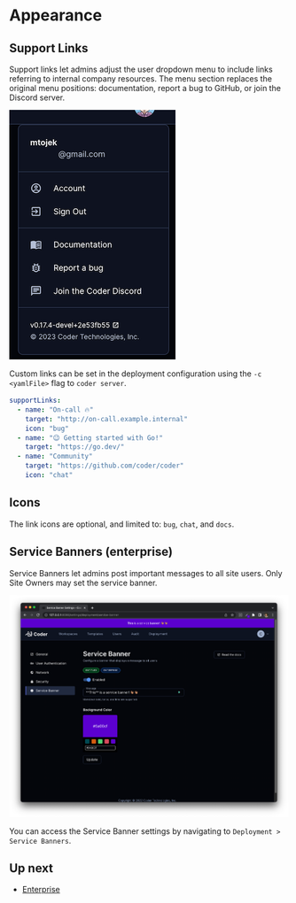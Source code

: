 # Appearance

## Support Links

Support links let admins adjust the user dropdown menu to include links
referring to internal company resources. The menu section replaces the original
menu positions: documentation, report a bug to GitHub, or join the Discord
server.

![support links](../images/admin/support-links.png)

Custom links can be set in the deployment configuration using the
`-c <yamlFile>` flag to `coder server`.

```yaml
supportLinks:
  - name: "On-call 🔥"
    target: "http://on-call.example.internal"
    icon: "bug"
  - name: "😉 Getting started with Go!"
    target: "https://go.dev/"
  - name: "Community"
    target: "https://github.com/coder/coder"
    icon: "chat"
```

## Icons

The link icons are optional, and limited to: `bug`, `chat`, and `docs`.

## Service Banners (enterprise)

Service Banners let admins post important messages to all site users. Only Site
Owners may set the service banner.

![service banners](../images/admin/service-banners.png)

You can access the Service Banner settings by navigating to
`Deployment > Service Banners`.

## Up next

- [Enterprise](../enterprise.md)

